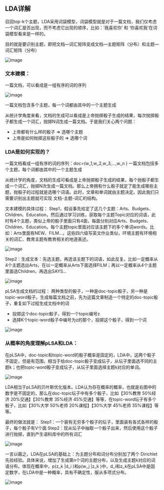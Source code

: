 ## LDA详解

召回top-k个主题，LDA采用词袋模型，词袋模型就是对于一篇文档，我们仅考虑一个词汇是否出现，而不考虑它出现的顺序，比如：‘我喜欢你’ 和 ‘你喜欢我’在词袋模型看来是一样的。

目的就是要识别主题，即把文档—词汇矩阵变成文档—主题矩阵（分布）和主题—词汇矩阵（分布）

![image](https://user-images.githubusercontent.com/68730894/116525518-2d9e1000-a90b-11eb-9c18-73374d0fac00.png)

### 文本建模：
一篇文档，可以看成是一组有序的词的序列

![image](https://user-images.githubusercontent.com/68730894/116525630-4c9ca200-a90b-11eb-869b-ac0c1574371d.png)

一篇文档包含多个主题，每一个词都由其中的一个主题生成

从统计学角度来看，文档的生成可以看成是上帝抛掷骰子生成的结果，每次抛掷骰子都生成一个词汇，抛掷N词生成一篇文档。于是我们关心两个问题：
  * 上帝都有什么样的骰子 => 选哪个主题
  * 上帝是如何抛掷这些骰子的 => 选哪个词


### LDA是如何实现的？
一篇文档看成一组有序的词的序列：doc=(w_1,w_2,w_3,…,w_n )
一篇文档包括多个主题，每个词都由其中的一个主题生成

从统计学的角度，文档的生成可看成是上帝抛掷骰子生成的结果，每个抛骰子都生成一个词汇，抛掷N次生成一篇文档。那么上帝拥有什么骰子就定了能生成哪些主题，抛骰子的过程就是选哪个词语。此时，文章和单词就由主题决定。因此我们只需要识别出主题就可实现 文档-主题-词汇的结构。

文本建模的具体过程：
Step1，假设事先给定了这几个主题：Arts、Budgets、Children、Education，然后通过学习训练，获取每个主题Topic对应的词语，此时有4个主题，类似上帝的骰子里面只有4面，每面分别对应Arts、Budgets、Children、Education。每个主题topic里面对应该主题下的多个单词words。比如：Arts里面有NEW、FILM...，这些四六级写英文作业类似，环境主题有环境相关的词汇、教育主题有教育相关的地道表述。

![image](https://user-images.githubusercontent.com/68730894/116525986-b2892980-a90b-11eb-8245-8c1fb83f0ff9.png)

Step2：生成文本：先选主题，再选该主题下的词语，如此反复。比如一定概率从4个主题选出Arts，在以一定概率从Arts下面选择FILM；再以一定概率从4个主题里面选Children，再选出SAYS...

![image](https://user-images.githubusercontent.com/68730894/116526030-bd43be80-a90b-11eb-98b8-000224bce6b0.png)

pLSA生成文档的过程：
两种类型的骰子，一种是doc-topic骰子，另一种是topic-word骰子。生成每篇文档之前，先为这篇文章制造一个特定的doc-topic骰子，重复如下过程生成文档中的词
* 投掷这个doc-topic骰子，得到一个topic编号z
* 选择K个topic-word骰子中编号为z的那个，投掷这个骰子，得到一个词

![image](https://user-images.githubusercontent.com/68730894/116526165-e401f500-a90b-11eb-826a-eb08202c935b.png)

### 从概率的角度理解pLSA和LDA：
在pLSA中，doc-topic和topic-word的骰子概率是固定的，LDA中，这两个骰子不固定，但是有范围，相当于给doc-topic骰子变成坛子，从坛子里面选不同的主题k；也把topic-word骰子变成坛子，从坛子里面选择主题k对应的单词。

![image](https://user-images.githubusercontent.com/68730894/116526276-0267f080-a90c-11eb-9a43-03bacaf6e466.png)

LDA相当于pLSA的贝叶斯优化版本。LDA认为存在概率的概率，也就是右图中的数字是不固定的，那么在doc-topic坛子中有多个骰子，比如【30%教育 50%经济 20%交通】【30%教育 35%经济 45%交通】等等，在topic-word坛子有多个骰子，比如【30%大学 50%老师 20%课程】【30%大学 45%老师 35%课程】等等。

最终的做法就是：
Step1：一个装有无穷多个骰子的坛子，里面装有各式各样的骰子，每个骰子有V个面
Step2：现从坛子中抽取一个骰子出来，然后使用这个骰子进行抛掷，直到产生语料库中的所有词汇

![image](https://user-images.githubusercontent.com/68730894/116526338-14499380-a90c-11eb-9b56-a98160189eed.png)

一言以蔽之，LDA在pLSA的基础上：为主题分布和词分布分别加了两个 Dirichlet 先验经验。具体来说，增加了生成第n个词的主题分布，以及生成主题k对应的词语分布。体现在概率中，p(z_k |d_i )和p(w_j |z_k )中，d_i和z_k在pLSA中是固定数字，在LDA中是一种概率，具有不确定性，服从多项式分布。

![image](https://user-images.githubusercontent.com/68730894/116526465-36dbac80-a90c-11eb-891f-491eb003b3ac.png)
